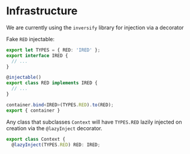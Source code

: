 # Infrastructure

We are currently using the `inversify` library for injection via a decorator

Fake `RED` injectable:

```ts
export let TYPES = { RED: 'IRED' };
export interface IRED {
  // ...
}

@injectable()
export class RED implements IRED {
  // ...
}

container.bind<IRED>(TYPES.RED).to(RED);
export { container }
```

Any class that subclasses `Context` will have `TYPES.RED` lazily injected on creation
via the `@lazyInject` decorator.

```ts
export class Context {
  @lazyInject(TYPES.RED) RED: IRED;
```